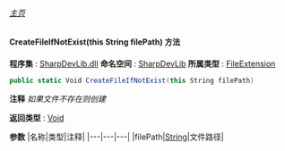 ###### [主页](./Index.md "主页")
#### CreateFileIfNotExist(this String filePath) 方法
**程序集** : [SharpDevLib.dll](./SharpDevLib.assembly.md "SharpDevLib.dll")
**命名空间** : [SharpDevLib](./SharpDevLib.namespace.md "SharpDevLib")
**所属类型** : [FileExtension](./SharpDevLib.FileExtension.md "FileExtension")
``` csharp
public static Void CreateFileIfNotExist(this String filePath)
```
**注释**
*如果文件不存在则创建*

**返回类型** : [Void](https://learn.microsoft.com/en-us/dotnet/api/system.void "Void")

**参数**
|名称|类型|注释|
|---|---|---|
|filePath|[String](https://learn.microsoft.com/en-us/dotnet/api/system.string "String")|文件路径|


